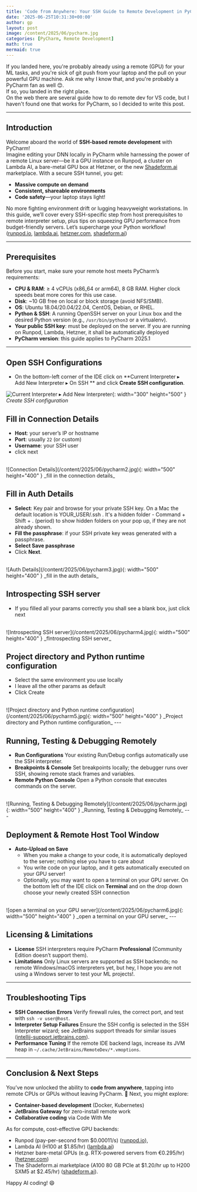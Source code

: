 ```yaml
---
title: 'Code from Anywhere: Your SSH Guide to Remote Development in PyCharm'
date: '2025-06-25T10:31:30+00:00'
author: gp
layout: post
image: /content/2025/06/pycharm.jpg
categories: [PyCharm, Remote Development]
math: true
mermaid: true
---
```



If you landed here, you're probably already using a remote (GPU) for your ML tasks, and you're sick of git push from your laptop and the pull on your
powerful GPU machine. Ask me why I know that, and you're probably a PyCharm fan as well 😊.
<br />
If so, you landed in the right place.
<br />
On the web there are several guide how to do remote dev for VS code, but I haven't found one that works for PyCharm, so I decided to write this post.

---

## Introduction

Welcome aboard the world of **SSH-based remote development** with PyCharm! <br /> Imagine editing your DNN locally in PyCharm 
while harnessing the power of a remote Linux server—be it a GPU instance on Runpod, a cluster on Lambda AI, a bare-metal GPU box at Hetzner, or the new [Shadeform.ai](https://www.shadeform.ai?utm_source=genmind.ch) marketplace. 
With a secure SSH tunnel, you get:

* **Massive compute on demand**
* **Consistent, shareable environments**
* **Code safety**—your laptop stays light!

No more fighting environment drift or lugging heavyweight workstations. 
In this guide, we’ll cover every SSH-specific step from host prerequisites to remote interpreter setup, 
plus tips on squeezing GPU performance from budget-friendly servers. Let’s supercharge your Python workflow! ([runpod.io][4], [lambda.ai][5], [hetzner.com][6], [shadeform.ai][7])

---

## Prerequisites

Before you start, make sure your remote host meets PyCharm’s requirements:

* **CPU & RAM**: ≥ 4 vCPUs (x86\_64 or arm64), 8 GB RAM. Higher clock speeds beat more cores for this use case.
* **Disk**: \~10 GB free on local or block storage (avoid NFS/SMB).
* **OS**: Ubuntu 18.04/20.04/22.04, CentOS, Debian, or RHEL.
* **Python & SSH**: A running OpenSSH server on your Linux box and the desired Python version (e.g., `/usr/bin/python3` or a virtualenv).
* **Your public SSH key**: must be deployed on the server. If you are running on Runpod, Lambda, Hetzner, it shall be automatically deployed
* **PyCharm version**: this guide applies to PyCharm 2025.1
---

## Open SSH Configurations

   * On the bottom-left corner of the IDE click on  **Current Interpreter ▸ Add New Interpreter ▸ On SSH ** and click **Create SSH configuration**.

![Current Interpreter ▸ Add New Interpreter](/content/2025/06/pycharm1.jpg){: width="300" height="500" }
_Create SSH configuration_

## Fill in Connection Details
   * **Host**: your server’s IP or hostname
   * **Port**: usually `22` (or custom)
   * **Username**: your SSH user
   * click next
<br />
![Connection Details](/content/2025/06/pycharm2.jpg){: width="500" height="400" }
_fill in the connection details_

## Fill in Auth Details
   * **Select**: Key pair and browse for your private SSH key. On a Mac the default location is YOUR_USER/.ssh . It's a hidden folder - Command + Shift + . (period) to show hidden folders on your pop up, if they are not already shown.
   * **Fill the passphrase**: if your SSH private key weas generated with a passphrase. 
   * **Select Save passphrase** 
   * Click **Next**.
<br />
![Auth Details](/content/2025/06/pycharm3.jpg){: width="500" height="400" }
_fill in the auth details_

## Introspecting SSH server
   * If you filled all your params correctly you shall see a blank box, just click next
<br />
![Introspecting SSH server](/content/2025/06/pycharm4.jpg){: width="500" height="400" }
_fIntrospecting SSH server_

## Project directory and Python runtime configuration
   * Select the same environment you use locally
   * I leave all the other params as default
   * Click Create
<br />
![Project directory and Python runtime configuration](/content/2025/06/pycharm5.jpg){: width="500" height="400" }
_Project directory and Python runtime configuration_
---




## Running, Testing & Debugging Remotely

* **Run Configurations**
  Your existing Run/Debug configs automatically use the SSH interpreter.
* **Breakpoints & Console**
  Set breakpoints locally; the debugger runs over SSH, showing remote stack frames and variables.
* **Remote Python Console**
  Open a Python console that executes commands on the server.
<br />
![Running, Testing & Debugging Remotely](/content/2025/06/pycharm.jpg){: width="500" height="400" }
_Running, Testing & Debugging Remotely_
---

## Deployment & Remote Host Tool Window

* **Auto-Upload on Save**
  * When you make a change to your code, it is automatically deployed to the server; nothing else you have to care about
  * You write code on your laptop, and it gets automatically executed on your GPU server!
  * Optionally, you may want to open a terminal on your GPU server. On the bottom left of the IDE click on **Terminal** and on the drop down choose your newly created SSH connection
<br />
![open a terminal on your GPU server](/content/2025/06/pycharm6.jpg){: width="500" height="400" }
_open a terminal on your GPU server_
---

## Licensing & Limitations

* **License**
  SSH interpreters require PyCharm **Professional** (Community Edition doesn’t support them).
* **Limitations**
  Only Linux servers are supported as SSH backends; no remote Windows/macOS interpreters yet, but hey, I hope you are not using a Windows server to test your ML projects!.

---

## Troubleshooting Tips

* **SSH Connection Errors**
  Verify firewall rules, the correct port, and test with `ssh -v user@host`.
* **Interpreter Setup Failures**
  Ensure the SSH config is selected in the SSH Interpreter wizard; see JetBrains support threads for similar issues ([intellij-support.jetbrains.com][13]).
* **Performance Tuning**
  If the remote IDE backend lags, increase its JVM heap in `~/.cache/JetBrains/RemoteDev/*.vmoptions`.

---

## Conclusion & Next Steps

You’ve now unlocked the ability to **code from anywhere**, tapping into remote CPUs or GPUs without leaving PyCharm. 🚀 Next, you might explore:

* **Container-based development** (Docker, Kubernetes)
* **JetBrains Gateway** for zero-install remote work
* **Collaborative coding** via Code With Me


As for compute, cost-effective GPU backends:
- Runpod (pay-per-second from \$0.00011/s) ([runpod.io][4]), 
- Lambda AI (H100 at \$1.85/hr) ([lambda.ai][5]) 
- Hetzner bare-metal GPUs (e.g. RTX-powered servers from €0.295/hr) ([hetzner.com][6])
- The Shadeform.ai marketplace (A100 80 GB PCIe at \$1.20/hr up to H200 SXM5 at \$2.45/hr) ([shadeform.ai][7]). 

Happy AI coding! 😄

[1]: https://www.jetbrains.com/help/pycharm/remote-development-overview.html?utm_source=genmind.ch "Remote development overview | PyCharm Documentation - JetBrains"
[2]: https://www.jetbrains.com/help/pycharm/prerequisites.html?utm_source=genmind.ch "System requirements for remote development | PyCharm - JetBrains"
[3]: https://www.jetbrains.com/help/pycharm/configuring-remote-interpreters-via-ssh.html?utm_source=genmind.ch "Configure an interpreter using SSH | PyCharm - JetBrains"
[4]: https://www.runpod.io/pricing?utm_source=genmind.ch "Pricing | Runpod GPU cloud computing rates"
[5]: https://lambda.ai/pricing?utm_source=genmind.ch "AI Cloud Pricing | Lambda"
[6]: https://www.hetzner.com/dedicated-rootserver/matrix-gpu/?utm_source=genmind.ch "Server with GPU: for your AI and machine learning projects. - Hetzner"
[7]: https://www.shadeform.ai/?utm_source=genmind.ch "Shadeform - The GPU Cloud Marketplace"
[8]: https://www.jetbrains.com/help/pycharm/create-ssh-configurations.html?utm_source=genmind.ch " | PyCharm Documentation - JetBrains"
[9]: https://www.jetbrains.com/help/pycharm/edit-project-path-mappings-dialog.html?utm_source=genmind.ch "Edit Project Path Mappings dialog | PyCharm - JetBrains"
[10]: https://www.jetbrains.com/help/pycharm/remote-debugging-with-product.html?utm_source=genmind.ch "Remote Debugging with PyCharm - JetBrains"
[11]: https://www.jetbrains.com/help/pycharm/tutorial-deployment-in-product.html?utm_source=genmind.ch "Tutorial: Deployment in PyCharm - JetBrains"
[12]: https://www.jetbrains.com/help/pycharm/faq-about-remote-development.html?utm_source=genmind.ch "FAQ about remote development | PyCharm Documentation - JetBrains"
[13]: https://intellij-support.jetbrains.com/hc/en-us/community/posts/10630708200594-Unable-to-add-ssh-interpreter?utm_source=genmind.ch "Unable to add ssh interpreter – IDEs Support (IntelliJ Platform)"
